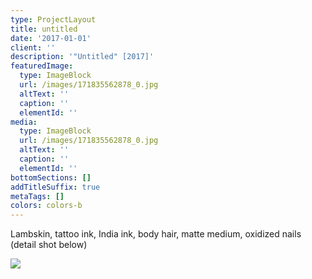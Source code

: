 ```yaml
---
type: ProjectLayout
title: untitled
date: '2017-01-01'
client: ''
description: '"Untitled" [2017]'
featuredImage:
  type: ImageBlock
  url: /images/171835562878_0.jpg
  altText: ''
  caption: ''
  elementId: ''
media:
  type: ImageBlock
  url: /images/171835562878_0.jpg
  altText: ''
  caption: ''
  elementId: ''
bottomSections: []
addTitleSuffix: true
metaTags: []
colors: colors-b
---
```

Lambskin, tattoo ink, India ink, body hair, matte medium, oxidized nails (detail shot below)

![](/images/171835562878_1.jpg)
